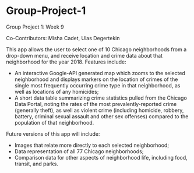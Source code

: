 # Group-Project-1
Group Project 1: Week 9

Co-Contributors: Misha Cadet, Ulas Degertekin

This app allows the user to select one of 10 Chicago neighborhoods from a drop-down menu, and receive location and crime data about that neighborhood for the year 2018. Features include:

- An interactive Google-API generated map which zooms to the selected neighborhood and displays markers on the location of crimes of the single most frequently occurring crime type in that neighborhood, as well as locations of any homicides;
- A short data table summarizing crime statistics pulled from the Chicago Data Portal, noting the rates of the most prevalently-reported crime (generally theft), as well as violent crime (including homicide, robbery, battery, criminal sexual assault and other sex offenses) compared to the population of that neighborhood.

Future versions of this app will include:

- Images that relate more directly to each selected neighborhood;
- Data representation of all 77 Chicago neighborhoods;
- Comparison data for other aspects of neighborhood life, including food, transit, and parks.
